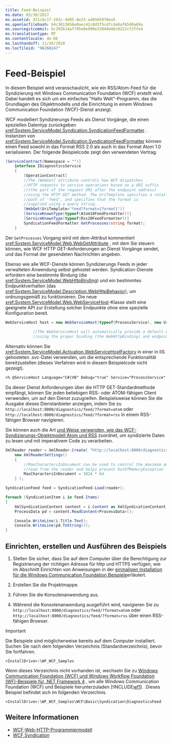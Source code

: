 ```yaml
---
title: Feed-Beispiel
ms.date: 03/30/2017
ms.assetid: d31c6c1f-292c-4d95-8e23-ed8565970ea5
ms.openlocfilehash: b4c3613656e0aec42c0d3f5cd7cde0af6540a69a
ms.sourcegitcommit: bc293b14af795e0e999e3304dd40c0222cf2ffe4
ms.translationtype: MT
ms.contentlocale: de-DE
ms.lasthandoff: 11/26/2020
ms.locfileid: "96268247"
---
```

# <a name="stand-alone-diagnostics-feed-sample"></a>Feed-Beispiel

In diesem Beispiel wird veranschaulicht, wie ein RSS/Atom-Feed für die Syndizierung mit Windows Communication Foundation (WCF) erstellt wird. Dabei handelt es sich um ein einfaches "Hallo Welt"-Programm, das die Grundlagen des Objektmodells und die Einrichtung in einem Windows Communication Foundation (WCF)-Dienst anzeigt.  
  
 WCF modelliert Syndizierungs Feeds als Dienst Vorgänge, die einen speziellen Datentyp zurückgeben <xref:System.ServiceModel.Syndication.SyndicationFeedFormatter> . Instanzen von <xref:System.ServiceModel.Syndication.SyndicationFeedFormatter> können einen Feed sowohl in das Format RSS 2.0 als auch in das Format Atom 1.0 serialisieren. Der folgende Beispielcode zeigt den verwendeten Vertrag.  
  
```csharp  
[ServiceContract(Namespace = "")]  
    interface IDiagnosticsService  
    {  
        [OperationContract]  
        //The [WebGet] attribute controls how WCF dispatches  
        //HTTP requests to service operations based on a URI suffix  
        //(the part of the request URI after the endpoint address)  
        //using the HTTP GET method. The UriTemplate specifies a relative  
        //path of 'feed', and specifies that the format is  
        //supplied using a query string.
        [WebGet(UriTemplate="feed?format={format}")]  
        [ServiceKnownType(typeof(Atom10FeedFormatter))]  
        [ServiceKnownType(typeof(Rss20FeedFormatter))]  
        SyndicationFeedFormatter GetProcesses(string format);  
    }  
```  
  
 Der `GetProcesses` Vorgang wird mit dem-Attribut kommentiert <xref:System.ServiceModel.Web.WebGetAttribute> , mit dem Sie steuern können, wie WCF HTTP GET-Anforderungen an Dienst Vorgänge sendet, und das Format der gesendeten Nachrichten angeben.  
  
 Ebenso wie alle WCF-Dienste können Syndizierungs Feeds in jeder verwalteten Anwendung selbst gehostet werden. Syndication-Dienste erfordern eine bestimmte Bindung (die <xref:System.ServiceModel.WebHttpBinding>) und ein bestimmtes Endpunktverhalten (das <xref:System.ServiceModel.Description.WebHttpBehavior>), um ordnungsgemäß zu funktionieren. Die neue <xref:System.ServiceModel.Web.WebServiceHost>-Klasse stellt eine geeignete API zur Erstellung solcher Endpunkte ohne eine spezielle Konfiguration bereit.  
  
```csharp  
WebServiceHost host = new WebServiceHost(typeof(ProcessService), new Uri("http://localhost:8000/diagnostics"));  
  
            //The WebServiceHost will automatically provide a default endpoint at the base address  
            //using the proper binding (the WebHttpBinding) and endpoint behavior (the WebHttpBehavior)  
```  
  
 Alternativ können Sie <xref:System.ServiceModel.Activation.WebServiceHostFactory> in einer in IIS gehosteten .svc-Datei verwenden, um die entsprechende Funktionalität bereitzustellen (dieses Verfahren wird in diesem Beispielcode nicht gezeigt).  
  
```xml
<% @ServiceHost Language="C#|VB" Debug="true" Service="ProcessService" %>
```
  
 Da dieser Dienst Anforderungen über die HTTP GET-Standardmethode empfängt, können Sie jeden beliebigen RSS- oder ATOM-fähigen Client verwenden, um auf den Dienst zuzugreifen. Beispielsweise können Sie die Ausgabe dieses Dienstanbieter anzeigen, indem Sie zu `http://localhost:8000/diagnostics/feed/?format=atom` oder `http://localhost:8000/diagnostics/feed/?format=rss` in einem RSS-fähigen Browser navigieren.
  
 Sie können auch die Art [und Weise verwenden, wie das WCF-Syndizierungs-Objektmodell Atom und RSS](../feature-details/how-the-wcf-syndication-object-model-maps-to-atom-and-rss.md) zuordnet, um syndizierte Daten zu lesen und mit imperativem Code zu verarbeiten.  
  
```csharp
XmlReader reader = XmlReader.Create( "http://localhost:8000/diagnostics/feed/?format=rss",
    new XmlReaderSettings()
    {
        //MaxCharactersInDocument can be used to control the maximum amount of data
        //read from the reader and helps prevent OutOfMemoryException
        MaxCharactersInDocument = 1024 * 64
    } );

SyndicationFeed feed = SyndicationFeed.Load(reader);

foreach (SyndicationItem i in feed.Items)
{
    XmlSyndicationContent content = i.Content as XmlSyndicationContent;
    ProcessData pd = content.ReadContent<ProcessData>();

    Console.WriteLine(i.Title.Text);
    Console.WriteLine(pd.ToString());
}
```
  
## <a name="set-up-build-and-run-the-sample"></a>Einrichten, erstellen und Ausführen des Beispiels
  
1. Stellen Sie sicher, dass Sie auf dem Computer über die Berechtigung zur Registrierung der richtigen Adresse für http und HTTPS verfügen, wie im Abschnitt Einrichten von Anweisungen in der [einmaligen Installation für die Windows Communication Foundation Beispiele](one-time-setup-procedure-for-the-wcf-samples.md)erläutert.

2. Erstellen Sie die Projektmappe.

3. Führen Sie die Konsolenanwendung aus.

4. Während die Konsolenanwendung ausgeführt wird, navigieren Sie zu `http://localhost:8000/diagnostics/feed/?format=atom` oder `http://localhost:8000/diagnostics/feed/?format=rss` über einen RSS-fähigen Browser.

> [!IMPORTANT]
> Die Beispiele sind möglicherweise bereits auf dem Computer installiert. Suchen Sie nach dem folgenden Verzeichnis (Standardverzeichnis), bevor Sie fortfahren.
>
> `<InstallDrive>:\WF_WCF_Samples`
>
> Wenn dieses Verzeichnis nicht vorhanden ist, wechseln Sie zu [Windows Communication Foundation (WCF) und Windows Workflow Foundation (WF)-Beispiele für .NET Framework 4](https://www.microsoft.com/download/details.aspx?id=21459) , um alle Windows Communication Foundation (WCF) und Beispiele herunterzuladen [!INCLUDE[wf1](../../../../includes/wf1-md.md)] . Dieses Beispiel befindet sich im folgenden Verzeichnis.
>
> `<InstallDrive>:\WF_WCF_Samples\WCF\Basic\Syndication\DiagnosticsFeed`

## <a name="see-also"></a>Weitere Informationen

- [WCF-Web-HTTP-Programmiermodell](../feature-details/wcf-web-http-programming-model.md)
- [WCF Syndication](../feature-details/wcf-syndication.md)
